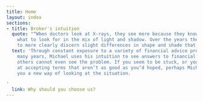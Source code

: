 ```yaml
---
title: Home
layout: index
sections:
- title: Broker's intuition
  quote: "“When doctors look at X-rays, they see more because they know anatomy and
    what to look for in the mix of light and shadow. Over the years they have learned
    to more clearly discern slight differences in shape and shade that to us are indiscernible.”\n"
  text: 'Through constant exposure to a variety of financial advice problems over
    many years, Michael uses his intuition to see answers to financial problems when
    others cannot even see the problem. If you seem to be stuck, or you’re looking
    at accepting terms that aren’t as good as you’d hoped, perhaps Michael can give
    you a new way of looking at the situation.

'
  link: Why should you choose us?
---
```


